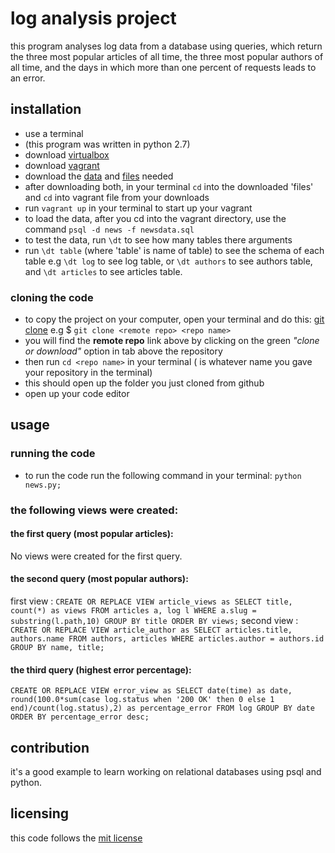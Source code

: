 # log analysis project
this program analyses log data from a database using queries, which return the three most popular articles of all time, the three most popular authors of all time, and the days in which more than one percent of requests leads to an error.

## installation
* use a terminal
* (this program was written in python 2.7)
* download [virtualbox](https://www.virtualbox.org/wiki/Download_Old_Builds_5_1)
* download [vagrant](https://www.vagrantup.com/)
* download the [data](https://github.com/udacity/fullstack-nanodegree-vm) and [files](https://github.com/udacity/fullstack-nanodegree-vm) needed
* after downloading both, in your terminal `cd` into the downloaded 'files' and `cd` into vagrant file from your downloads
* run `vagrant up` in your terminal to start up your vagrant
* to load the data, after you cd into the vagrant directory, use the command `psql -d news -f newsdata.sql`
* to test the data, run `\dt` to see how many tables there arguments
* run `\dt table` (where 'table' is name of table) to see the schema of each table e.g `\dt log` to see log table, or `\dt authors` to see authors table, and `\dt articles` to see articles table.

### cloning the code
* to copy the project on your computer, open your terminal and do this: [git clone](https://github.com/afope/logproject.git) e.g $ `git clone <remote repo> <repo name>`
* you will find the **remote repo** link above by clicking on the green *"clone or download"* option in tab above the repository
* then run `cd <repo name>` in your terminal (*<repo name>* is whatever name you gave your repository in the terminal)
* this should open up the folder you just cloned from github
* open up your code editor


## usage
### running the code
* to run the code run the following command in your terminal: `python news.py;`

### the following views were created:
#### the first query (most popular articles):
No views were created for the first query.

#### the second query (most popular authors):
first view : `CREATE OR REPLACE VIEW article_views as SELECT title, count(*) as views FROM articles a, log l WHERE a.slug = substring(l.path,10) GROUP BY title ORDER BY views;`
second view : `CREATE OR REPLACE VIEW article_author as SELECT articles.title, authors.name FROM authors, articles WHERE articles.author = authors.id GROUP BY name, title;`

#### the third query (highest error percentage):
`CREATE OR REPLACE VIEW error_view as SELECT date(time) as date, round(100.0*sum(case log.status when '200 OK'
then 0 else 1 end)/count(log.status),2) as percentage_error FROM log GROUP BY date                              
ORDER BY percentage_error desc;`


## contribution
it's a good example to learn working on relational databases using psql and python.

## licensing
this code follows the [mit license](https://github.com/angular/angular.js/blob/master/LICENSE)
